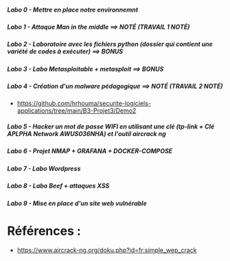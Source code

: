 ##### Labo 0 - Mettre en place notre environnemnt 
##### Labo 1 - Attaque Man in the middle ==> NOTÉ  (TRAVAIL 1 NOTÉ)
##### Labo 2 - Laboratoire avec les fichiers python (dossier qui contient une variété de codes à exécuter) ==> BONUS
##### Labo 3 - Labo Metasploitable + metasploit ==> BONUS
##### Labo 4 - Création d'un malware pédagogique ==> NOTÉ (TRAVAIL 2 NOTÉ)
- https://github.com/hrhouma/securite-logiciels-applications/tree/main/B3-Projet3/Demo2
##### Labo 5 - Hacker un mot de passe WIFI en utilisant une clé (tp-link + Clé APLPHA Network AWUS036NHA) et l'outil aircrack ng 
##### Labo 6 - Projet NMAP + GRAFANA +  DOCKER-COMPOSE
##### Labo 7 - Labo Wordpress
##### Labo 8 - Labo Beef + attaques XSS
##### Labo 9 - Mise en place d'un site web vulnérable 


# Références : 
- https://www.aircrack-ng.org/doku.php?id=fr:simple_wep_crack
